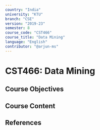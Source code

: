 ```yaml
---
country: "India"
university: "KTU"
branch: "CSE"
version: "2019-23"
semester: 8
course_code: "CST466"
course_title: "Data Mining"
language: "English"
contributor: "@arjun-ms"
---
```


# CST466: Data Mining

## Course Objectives
<!-- Add your objectives here -->

## Course Content
<!-- Add your syllabus content here -->

## References
<!-- Add reference books here -->
